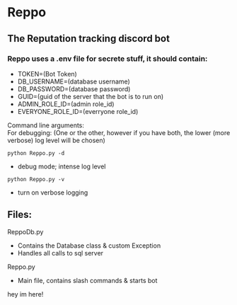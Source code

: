 # Reppo
## The Reputation tracking discord bot

### Reppo uses a .env file for secrete stuff, it should contain:
* TOKEN=(Bot Token)
* DB_USERNAME=(database username)
* DB_PASSWORD=(database password)
* GUID=(guid of the server that the bot is to run on)
* ADMIN_ROLE_ID=(admin role_id)
* EVERYONE_ROLE_ID=(everryone role_id)

Command line arguments:  
For debugging: (One or the other, however if you have both, the lower (more verbose) log level will be chosen)  

`python Reppo.py -d`
* debug mode; intense log level

`python Reppo.py -v`
* turn on verbose logging  

## Files:
ReppoDb.py
* Contains the Database class & custom Exception
* Handles all calls to sql server  

Reppo.py
* Main file, contains slash commands & starts bot


hey im here!
